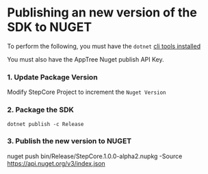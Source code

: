 # Publishing an new version of the SDK to NUGET

To perform the following, you must have the `dotnet` [cli tools installed](https://docs.microsoft.com/en-us/dotnet/core/tools/?tabs=netcore2x)

You must also have the AppTree Nuget publish API Key. 

### 1. Update Package Version
Modify StepCore Project to increment the `Nuget Version`

### 2. Package the SDK
`dotnet publish -c Release`

### 3. Publish the new version to NUGET

nuget push bin/Release/StepCore.1.0.0-alpha2.nupkg -Source https://api.nuget.org/v3/index.json